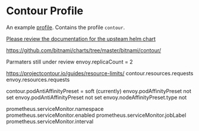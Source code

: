 # Contour Profile
An example [profile](https://github.com/weaveworks/profiles). Contains the profile `contour`.


[Please review the documentation for the upsteam helm chart](https://github.com/bitnami/charts/tree/master/bitnami/contour/)


https://github.com/bitnami/charts/tree/master/bitnami/contour/

Parmaters still under review
envoy.replicaCount = 2

https://projectcontour.io/guides/resource-limits/
contour.resources.requests
envoy.resources.requests

contour.podAntiAffinityPreset = soft (currently)
envoy.podAffinityPreset not set
envoy.podAntiAffinityPreset not set
envoy.nodeAffinityPreset.type not 

prometheus.serviceMonitor.namespace
prometheus.serviceMonitor.enabled
prometheus.serviceMonitor.jobLabel
prometheus.serviceMonitor.interval


